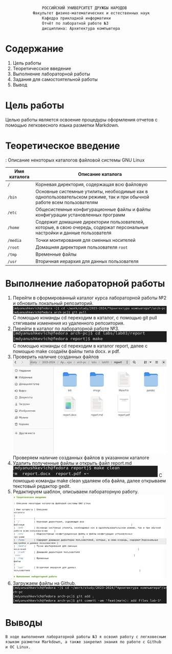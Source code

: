 
					РОССИЙСКИЙ УНИВЕРСИТЕТ ДРУЖБЫ НАРОДОВ
				Факультет физико-математических и естественных наук
					Кафедра прикладной информатики
					Отчёт по лаборатной работе №3
					дисциплина: Архитектура компьютера 
					
# Содержание
1. Цель работы
2. Теоретичесское введение
3. Выполнение лабораторной работы
4. Задания для самостоятельной работы
5. Вывод
			
# Цель работы

Целью работы является освоение процедуры оформления отчетов с помощью легковесного языка разметки Markdown.

# Теоретическое введение

: Описание некоторых каталогов файловой системы GNU Linux

| Имя каталога | Описание каталога                                                                                                          |
|--------------|----------------------------------------------------------------------------------------------------------------------------|
| `/`          | Корневая директория, содержащая всю файловую                                                                               |
| `/bin `      | Основные системные утилиты, необходимые как в однопользовательском режиме, так и при обычной работе всем пользователям     |
| `/etc`       | Общесистемные конфигурационные файлы и файлы конфигурации установленных программ                                           |
| `/home`      | Содержит домашние директории пользователей, которые, в свою очередь, содержат персональные настройки и данные пользователя |
| `/media`     | Точки монтирования для сменных носителей                                                                                   |
| `/root`      | Домашняя директория пользователя  `root`                                                                                   |
| `/tmp`       | Временные файлы                                                                                                            |
| `/usr`       | Вторичная иерархия для данных пользователя                                                                                 |

# Выполнение лабораторной работы

1. Перейти в сформированный каталог курса лабораторной работы №2 и обновить локальный репозиторий.
![1](image/1.png)
С помощью команды cd переходим в каталог, с помощью git pull стягиваем изменения из удаленного репозитория.
2. Перейти в каталог по лабораторной работе №3.
![2](image/2.png)
С помощью команды cd переходим в каталог report, далее с помощью make создаём файлы типа docx. и pdf.
3. Проверить наличие созданных файлов
![3](image/4.png)
Проверяем наличие созданных файлов в указанном каталоге
4. Удалить полученные файлы и открыть файл report.md
![3](image/3.png)
С помощью команды make clean удаляем оба файла, далее открываем текстовый редактор gedit.
5. Редактируем шаблон, описываем лабораторную работу.
![5](image/5.png)
6. Загружаем файлы на Github.
![6](image/6.png)


# Выводы

	В ходе выполнения лабораторной работы №3 я освоил работу с легковесным языком разметки Markdown, а также закрепил знания по работе с Github  и ОС Linux.


